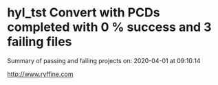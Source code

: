 # hyl_tst Convert with PCDs completed with 0 % success and 3 failing files

Summary of passing and failing projects on: 2020-04-01 at 09:10:14

http://www.ryffine.com
